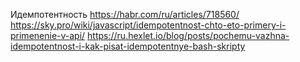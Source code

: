 Идемпотентность
https://habr.com/ru/articles/718560/
https://sky.pro/wiki/javascript/idempotentnost-chto-eto-primery-i-primenenie-v-api/
https://ru.hexlet.io/blog/posts/pochemu-vazhna-idempotentnost-i-kak-pisat-idempotentnye-bash-skripty